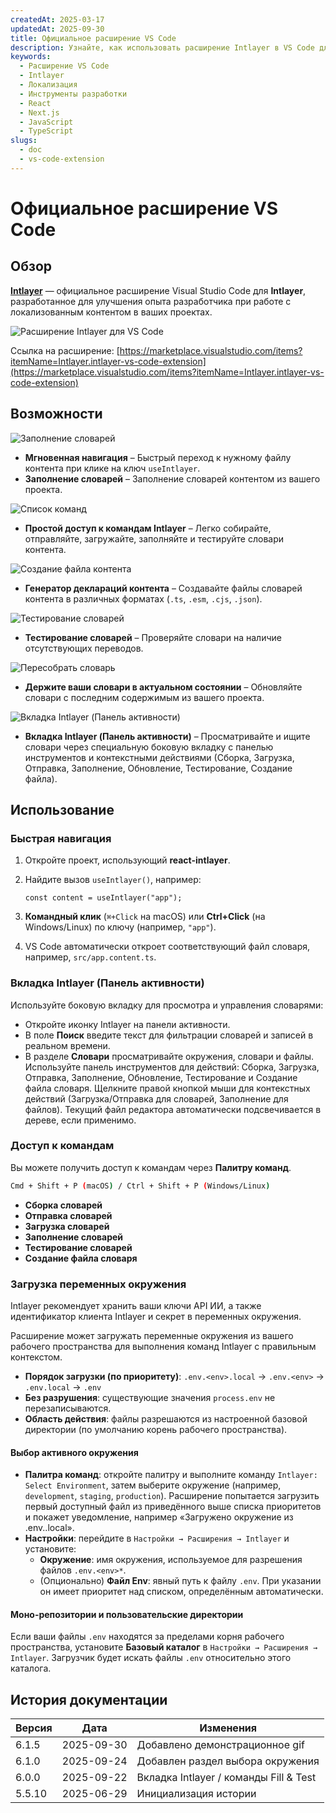 ```yaml
---
createdAt: 2025-03-17
updatedAt: 2025-09-30
title: Официальное расширение VS Code
description: Узнайте, как использовать расширение Intlayer в VS Code для улучшения вашего рабочего процесса разработки. Быстро переходите между локализованным контентом и эффективно управляйте своими словарями.
keywords:
  - Расширение VS Code
  - Intlayer
  - Локализация
  - Инструменты разработки
  - React
  - Next.js
  - JavaScript
  - TypeScript
slugs:
  - doc
  - vs-code-extension
---
```


# Официальное расширение VS Code

## Обзор

[**Intlayer**](https://marketplace.visualstudio.com/items?itemName=Intlayer.intlayer-vs-code-extension) — официальное расширение Visual Studio Code для **Intlayer**, разработанное для улучшения опыта разработчика при работе с локализованным контентом в ваших проектах.

![Расширение Intlayer для VS Code](https://github.com/aymericzip/intlayer/blob/main/docs/assets/vs_code_extension_demo.gif)

Ссылка на расширение: [https://marketplace.visualstudio.com/items?itemName=Intlayer.intlayer-vs-code-extension](https://marketplace.visualstudio.com/items?itemName=Intlayer.intlayer-vs-code-extension)

## Возможности

![Заполнение словарей](https://github.com/aymericzip/intlayer-vs-code-extension/blob/master/assets/vscode_extention_fill_active_dictionary.gif?raw=true)

- **Мгновенная навигация** – Быстрый переход к нужному файлу контента при клике на ключ `useIntlayer`.
- **Заполнение словарей** – Заполнение словарей контентом из вашего проекта.

![Список команд](https://github.com/aymericzip/intlayer-vs-code-extension/blob/master/assets/vscode_extention_list_commands.gif?raw=true)

- **Простой доступ к командам Intlayer** – Легко собирайте, отправляйте, загружайте, заполняйте и тестируйте словари контента.

![Создание файла контента](https://github.com/aymericzip/intlayer-vs-code-extension/blob/master/assets/vscode_extention_create_content_file.gif?raw=true)

- **Генератор деклараций контента** – Создавайте файлы словарей контента в различных форматах (`.ts`, `.esm`, `.cjs`, `.json`).

![Тестирование словарей](https://github.com/aymericzip/intlayer-vs-code-extension/blob/master/assets/vscode_extention_test_missing_dictionary.gif?raw=true)

- **Тестирование словарей** – Проверяйте словари на наличие отсутствующих переводов.

![Пересобрать словарь](https://github.com/aymericzip/intlayer-vs-code-extension/blob/master/assets/vscode_extention_rebuild_dictionary.gif?raw=true)

- **Держите ваши словари в актуальном состоянии** – Обновляйте словари с последним содержимым из вашего проекта.

![Вкладка Intlayer (Панель активности)](https://github.com/aymericzip/intlayer-vs-code-extension/blob/master/assets/vscode_extention_search_dictionary.gif?raw=true)

- **Вкладка Intlayer (Панель активности)** – Просматривайте и ищите словари через специальную боковую вкладку с панелью инструментов и контекстными действиями (Сборка, Загрузка, Отправка, Заполнение, Обновление, Тестирование, Создание файла).

## Использование

### Быстрая навигация

1. Откройте проект, использующий **react-intlayer**.
2. Найдите вызов `useIntlayer()`, например:

   ```tsx
   const content = useIntlayer("app");
   ```

3. **Командный клик** (`⌘+Click` на macOS) или **Ctrl+Click** (на Windows/Linux) по ключу (например, `"app"`).
4. VS Code автоматически откроет соответствующий файл словаря, например, `src/app.content.ts`.

### Вкладка Intlayer (Панель активности)

Используйте боковую вкладку для просмотра и управления словарями:

- Откройте иконку Intlayer на панели активности.
- В поле **Поиск** введите текст для фильтрации словарей и записей в реальном времени.
- В разделе **Словари** просматривайте окружения, словари и файлы. Используйте панель инструментов для действий: Сборка, Загрузка, Отправка, Заполнение, Обновление, Тестирование и Создание файла словаря. Щелкните правой кнопкой мыши для контекстных действий (Загрузка/Отправка для словарей, Заполнение для файлов). Текущий файл редактора автоматически подсвечивается в дереве, если применимо.

### Доступ к командам

Вы можете получить доступ к командам через **Палитру команд**.

```sh
Cmd + Shift + P (macOS) / Ctrl + Shift + P (Windows/Linux)
```

- **Сборка словарей**
- **Отправка словарей**
- **Загрузка словарей**
- **Заполнение словарей**
- **Тестирование словарей**
- **Создание файла словаря**

### Загрузка переменных окружения

Intlayer рекомендует хранить ваши ключи API ИИ, а также идентификатор клиента Intlayer и секрет в переменных окружения.

Расширение может загружать переменные окружения из вашего рабочего пространства для выполнения команд Intlayer с правильным контекстом.

- **Порядок загрузки (по приоритету)**: `.env.<env>.local` → `.env.<env>` → `.env.local` → `.env`
- **Без разрушения**: существующие значения `process.env` не перезаписываются.
- **Область действия**: файлы разрешаются из настроенной базовой директории (по умолчанию корень рабочего пространства).

#### Выбор активного окружения

- **Палитра команд**: откройте палитру и выполните команду `Intlayer: Select Environment`, затем выберите окружение (например, `development`, `staging`, `production`). Расширение попытается загрузить первый доступный файл из приведённого выше списка приоритетов и покажет уведомление, например «Загружено окружение из .env.<env>.local».
- **Настройки**: перейдите в `Настройки → Расширения → Intlayer` и установите:
  - **Окружение**: имя окружения, используемое для разрешения файлов `.env.<env>*`.
  - (Опционально) **Файл Env**: явный путь к файлу `.env`. При указании он имеет приоритет над списком, определённым автоматически.

#### Моно-репозитории и пользовательские директории

Если ваши файлы `.env` находятся за пределами корня рабочего пространства, установите **Базовый каталог** в `Настройки → Расширения → Intlayer`. Загрузчик будет искать файлы `.env` относительно этого каталога.

## История документации

| Версия | Дата       | Изменения                              |
| ------ | ---------- | -------------------------------------- |
| 6.1.5  | 2025-09-30 | Добавлено демонстрационное gif         |
| 6.1.0  | 2025-09-24 | Добавлен раздел выбора окружения       |
| 6.0.0  | 2025-09-22 | Вкладка Intlayer / команды Fill & Test |
| 5.5.10 | 2025-06-29 | Инициализация истории                  |
